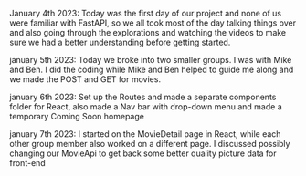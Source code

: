 January 4th 2023:
Today was the first day of our project and none of us were familiar with FastAPI, so we all took most of the day talking things over and also going through the explorations and watching the videos to make sure we had a better understanding before getting started.

january 5th 2023:
Today we broke into two smaller groups. I was with Mike and Ben. I did the coding while Mike and Ben helped to guide me along and we made the POST and GET for movies.

january 6th 2023:
Set up the Routes and made a separate components folder for React, also made a Nav bar with drop-down menu and made a temporary Coming Soon homepage

january 7th 2023:
I started on the MovieDetail page in React, while each other group member also worked on a different page. I discussed possibly changing our MovieApi to get back some better quality picture data for front-end
